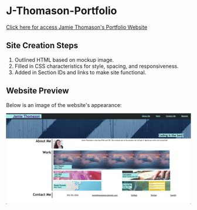 # J-Thomason-Portfolio

[Click here for access Jamie Thomason's Portfolio Website](https://jamiethomason.github.io/J-Thomason-Portfolio/)

## Site Creation Steps
1. Outlined HTML based on mockup image.
2. Filled in CSS characteristics for style, spacing, and responsiveness.
3. Added in Section IDs and links to make site functional. 

## Website Preview
Below is an image of the website's appearance:

![Screenshot of Jamie Thomason's portfolio site](assets/images/portfoliositescreenshot.jpeg)
